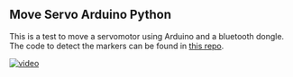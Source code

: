 ## Move Servo Arduino Python

This is a test to move a servomotor using Arduino and a bluetooth dongle. The code to detect the markers can be found in [this repo](https://github.com/rolando-ms/TESIS_RMS_FIME.git). 

[![video](https://img.youtube.com/vi/zXSzinBnse0/maxresdefault.jpg)](https://youtu.be/zXSzinBnse0)
